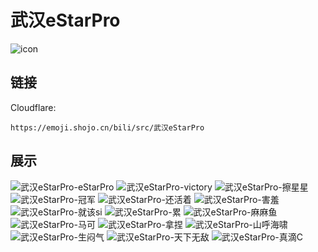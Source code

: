 # 武汉eStarPro
![icon](https://emoji.shojo.cn/bili/src/武汉eStarPro/icon.png)
## 链接
Cloudflare:
```
https://emoji.shojo.cn/bili/src/武汉eStarPro
```
## 展示
![武汉eStarPro-eStarPro](https://emoji.shojo.cn/bili/src/武汉eStarPro/武汉eStarPro-eStarPro.png)
![武汉eStarPro-victory](https://emoji.shojo.cn/bili/src/武汉eStarPro/武汉eStarPro-victory.png)
![武汉eStarPro-擦星星](https://emoji.shojo.cn/bili/src/武汉eStarPro/武汉eStarPro-擦星星.png)
![武汉eStarPro-冠军](https://emoji.shojo.cn/bili/src/武汉eStarPro/武汉eStarPro-冠军.png)
![武汉eStarPro-还活着](https://emoji.shojo.cn/bili/src/武汉eStarPro/武汉eStarPro-还活着.png)
![武汉eStarPro-害羞](https://emoji.shojo.cn/bili/src/武汉eStarPro/武汉eStarPro-害羞.png)
![武汉eStarPro-就该si](https://emoji.shojo.cn/bili/src/武汉eStarPro/武汉eStarPro-就该si.png)
![武汉eStarPro-累](https://emoji.shojo.cn/bili/src/武汉eStarPro/武汉eStarPro-累.png)
![武汉eStarPro-麻麻鱼](https://emoji.shojo.cn/bili/src/武汉eStarPro/武汉eStarPro-麻麻鱼.png)
![武汉eStarPro-马可](https://emoji.shojo.cn/bili/src/武汉eStarPro/武汉eStarPro-马可.png)
![武汉eStarPro-拿捏](https://emoji.shojo.cn/bili/src/武汉eStarPro/武汉eStarPro-拿捏.png)
![武汉eStarPro-山呼海啸](https://emoji.shojo.cn/bili/src/武汉eStarPro/武汉eStarPro-山呼海啸.png)
![武汉eStarPro-生闷气](https://emoji.shojo.cn/bili/src/武汉eStarPro/武汉eStarPro-生闷气.png)
![武汉eStarPro-天下无敌](https://emoji.shojo.cn/bili/src/武汉eStarPro/武汉eStarPro-天下无敌.png)
![武汉eStarPro-真滴C](https://emoji.shojo.cn/bili/src/武汉eStarPro/武汉eStarPro-真滴C.png)
